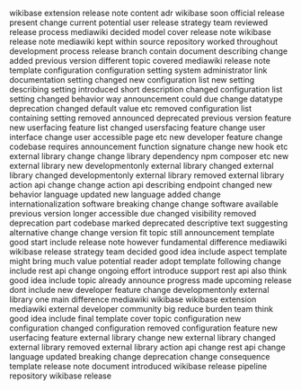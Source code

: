 wikibase extension release note content adr wikibase soon official release present change current potential user release strategy team reviewed release process mediawiki decided model cover release note wikibase release note mediawiki kept within source repository worked throughout development process release branch contain document describing change added previous version different topic covered mediawiki release note template configuration configuration setting system administrator link documentation setting changed new configuration list new setting describing setting introduced short description changed configuration list setting changed behavior way announcement could due change datatype deprecation changed default value etc removed configuration list containing setting removed announced deprecated previous version feature new userfacing feature list changed usersfacing feature change user interface change user accessible page etc new developer feature change codebase requires announcement function signature change new hook etc external library change change library dependency npm composer etc new external library new developmentonly external library changed external library changed developmentonly external library removed external library action api change change action api describing endpoint changed new behavior language updated new language added change internationalization software breaking change change software available previous version longer accessible due changed visibility removed deprecation part codebase marked deprecated descriptive text suggesting alternative change change version fit topic still announcement template good start include release note however fundamental difference mediawiki wikibase release strategy team decided good idea include aspect template might bring much value potential reader adopt template following change include rest api change ongoing effort introduce support rest api also think good idea include topic already announce progress made upcoming release dont include new developer feature change developmentonly external library one main difference mediawiki wikibase wikibase extension mediawiki external developer community big reduce burden team think good idea include final template cover topic configuration new configuration changed configuration removed configuration feature new userfacing feature external library change new external library changed external library removed external library action api change rest api change language updated breaking change deprecation change consequence template release note document introduced wikibase release pipeline repository wikibase release